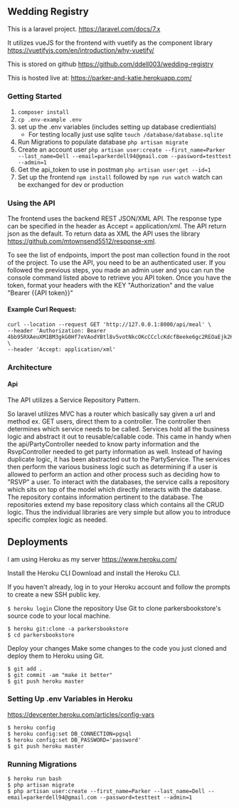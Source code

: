 ## Wedding Registry
This is a laravel project. 
https://laravel.com/docs/7.x

It utilizes vueJS for the frontend with vuetify as the component library
https://vuetifyjs.com/en/introduction/why-vuetify/

This is stored on github https://github.com/ddell003/wedding-registry

This is hosted live at: https://parker-and-katie.herokuapp.com/

### Getting Started
1. ```composer install```
2. ```cp .env-example .env```
3. set up the .env variables (includes setting up database credientials)
    - For testing locally just use sqlite ```touch /database/database.sqlite```
4. Run Migrations to populate database ```php artisan migrate```
5. Create an account user ```php artisan user:create --first_name=Parker --last_name=Dell --email=parkerdell94@gmail.com --password=testtest --admin=1```
6. Get the api_token to use in postman ```php artisan user:get --id=1```
7. Set up the frontend ``npm install`` followed by ```npm run watch``` watch can be exchanged for dev or production

### Using the API
The frontend uses the backend REST JSON/XML API. The response type can be specified in the header as Accept = application/xml.
The API return json as the default. To return data as XML the API uses the library https://github.com/mtownsend5512/response-xml. 

To see the list of endpoints, import the post man collection found in the root of the project. To use the API, you need to be an authenticated user. 
If you followed the previous steps, you made an admin user and you can run the console command listed above to retrieve you API token. 
Once you have the token, format your headers with the KEY "Authorization" and the value "Bearer {{API token}}"

#### Example Curl Request:
```$xslt
curl --location --request GET 'http://127.0.0.1:8000/api/meal' \
--header 'Authorization: Bearer 4bb95RXAeuXM1BM3gkG0Hf7eVAodYBtl8v5votNkcOKcCCclcKdcfBeeke6gc2REOaEjk2KntZOn4LSW' \
--header 'Accept: application/xml'
```

### Architecture
#### Api
The API utilizes a Service Repository Pattern. 

So laravel utilizes MVC has a router which basically say given a url and method ex. GET users, direct them to a controller. 
The controller then determines which service needs to be called. Services hold all the business logic and abstract it out to reusable/callable code.
This came in handy when the api/PartyController needed to know party information and the RsvpController needed to get party information as well. 
Instead of having duplicate logic, it has been abstracted out to the PartyService. The services then perform the various business logic 
such as determining if a user is allowed to perform an action and other process such as deciding how to "RSVP" a user. To interact with the databases, 
the service calls a repository which sits on top of the model which directly interacts with the database. The repository contains information 
pertinent to the database. The repositories extend my base repository class which contains all the CRUD logic. Thus the individual libraries 
are very simple but allow you to introduce specific complex logic as needed.  

## Deployments

I am using Heroku as my server
https://www.heroku.com/

Install the Heroku CLI
Download and install the Heroku CLI.

If you haven't already, log in to your Heroku account and follow the prompts to create a new SSH public key.

```$ heroku login```
Clone the repository
Use Git to clone parkersbookstore's source code to your local machine.

`````
$ heroku git:clone -a parkersbookstore
$ cd parkersbookstore
`````
Deploy your changes
Make some changes to the code you just cloned and deploy them to Heroku using Git.
``````
$ git add .
$ git commit -am "make it better"
$ git push heroku master
``````
### Setting Up .env Variables in Heroku
https://devcenter.heroku.com/articles/config-vars
``````
$ heroku config
$ heroku config:set DB_CONNECTION=pgsql
$ heroku config:set DB_PASSWORD='password'
$ git push heroku master
``````
### Running Migrations
``````
$ heroku run bash 
$ php artisan migrate
$ php artisan user:create --first_name=Parker --last_name=Dell --email=parkerdell94@gmail.com --password=testtest --admin=1
``````
